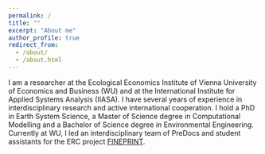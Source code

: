 ```yaml
---
permalink: /
title: ""
excerpt: "About me"
author_profile: true
redirect_from: 
  - /about/
  - /about.html
---
```


I am a researcher at the Ecological Economics Institute of Vienna University of Economics and Business (WU) and at the International Institute for Applied Systems Analysis (IIASA). I have several years of experience in interdisciplinary research and active international cooperation. I hold a PhD in Earth System Science, a Master of Science degree in Computational Modelling and a Bachelor of Science degree in Environmental Engineering. Currently at WU, I led an interdisciplinary team of PreDocs and student assistants for the ERC project [FINEPRINT](www.fineprint.global). 

